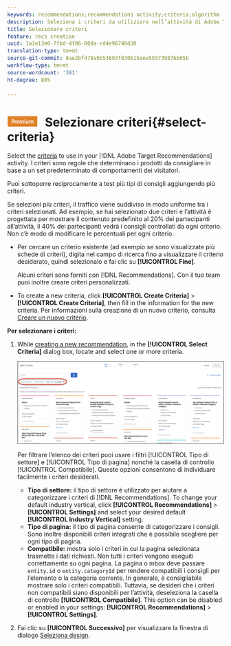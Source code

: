 ```yaml
---
keywords: recommendations;recommendations activity;criteria;algorithm
description: Seleziona i criteri da utilizzare nell’attività di Adobe Target Recommendations.
title: Selezionare criteri
feature: recs creation
uuid: 1a1e13e0-7fbd-4f86-80da-cd4e96748d30
translation-type: tm+mt
source-git-commit: 8ae2bf479a9b53693f830515aee55573987bb05b
workflow-type: tm+mt
source-wordcount: '381'
ht-degree: 80%

---
```



# ![PREMIUM](/help/assets/premium.png) Selezionare criteri{#select-criteria}

Select the [criteria](/help/c-recommendations/c-algorithms/algorithms.md) to use in your [!DNL Adobe Target Recommendations] activity. I criteri sono regole che determinano i prodotti da consigliare in base a un set predeterminato di comportamenti dei visitatori.

Puoi sottoporre reciprocamente a test più tipi di consigli aggiungendo più criteri.

Se selezioni più criteri, il traffico viene suddiviso in modo uniforme tra i criteri selezionati. Ad esempio, se hai selezionato due criteri e l’attività è progettata per mostrare il contenuto predefinito al 20% dei partecipanti all’attività, il 40% dei partecipanti vedrà i consigli controllati da ogni criterio. Non c’è modo di modificare le percentuali per ogni criterio.

* Per cercare un criterio esistente (ad esempio se sono visualizzate più schede di criteri), digita nel campo di ricerca fino a visualizzare il criterio desiderato, quindi selezionalo e fai clic su **[!UICONTROL Fine]**.

   Alcuni criteri sono forniti con [!DNL Recommendations]. Con il tuo team puoi inoltre creare criteri personalizzati.

* To create a new criteria, click **[!UICONTROL Create Criteria]** > **[!UICONTROL Create Criteria]**, then fill in the information for the new criteria. Per informazioni sulla creazione di un nuovo criterio, consulta [Creare un nuovo criterio](../../c-recommendations/c-algorithms/create-new-algorithm.md#task_8A9CB465F28D44899F69F38AD27352FE).

**Per selezionare i criteri:**

1. While [creating a new recommendation](../../c-recommendations/t-create-recs-activity/create-recs-activity.md#task_6874328773C64C44A73F0A130AD3F96F), in the **[!UICONTROL Select Criteria]** dialog box, locate and select one or more criteria.

   ![Finestra di dialogo Seleziona criteri](/help/c-recommendations/t-create-recs-activity/assets/filters.png)

   Per filtrare l’elenco dei criteri puoi usare i filtri [!UICONTROL Tipo di settore] e [!UICONTROL Tipo di pagina] nonché la casella di controllo [!UICONTROL Compatibile]. Queste opzioni consentono di individuare facilmente i criteri desiderati.

   * **Tipo di settore:** il tipo di settore è utilizzato per aiutare a categorizzare i criteri di [!DNL Recommendations]. To change your default industry vertical, click **[!UICONTROL Recommendations]** > **[!UICONTROL Settings]** and select your desired default **[!UICONTROL Industry Vertical]** setting.
   * **Tipo di pagina:** il tipo di pagina consente di categorizzare i consigli. Sono inoltre disponibili criteri integrati che è possibile scegliere per ogni tipo di pagina.
   * **Compatibile:** mostra solo i criteri in cui la pagina selezionata trasmette i dati richiesti. Non tutti i criteri vengono eseguiti correttamente su ogni pagina. La pagina o mbox deve passare `entity.id` o `entity.categoryId` per rendere compatibili i consigli per l’elemento o la categoria corrente. In generale, è consigliabile mostrare solo i criteri compatibili. Tuttavia, se desideri che i criteri non compatibili siano disponibili per l’attività, deseleziona la casella di controllo **[!UICONTROL Compatibile]**. This option can be disabled or enabled in your settings: **[!UICONTROL Recommendations]** > **[!UICONTROL Settings]**.

1. Fai clic su **[!UICONTROL Successivo]** per visualizzare la finestra di dialogo [Seleziona design](/help/c-recommendations/c-design-overview/design-overview.md).
